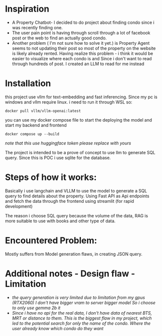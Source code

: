 # Inspiration
- A Property Chatbot- I decided to do project about finding condo since i was recently finding one.
- The user pain point is having through scroll through a lot of facebook post or the web to find an actually good condo.
- Another problem ( I'm not sure how  to solve it yet.) is Property Agent seems to not updating their post so most of the property on the website is likely already rented. Having realize this problem - i think it would be easier to visualize where each condo is and Since i don't want to read through hundreds of post. I created an LLM to read for me instead

# Installation
this project use vllm for text-embedding and fast inferencing.
Since my pc is windows and vllm require linux. i need to run it through WSL so:
```
docker pull vllm/vllm-openai:latest
```
you can use my docker compose file to start the deploying the model and start my backend and frontend
```
docker compose up --build
```
*note that this use huggingface token please replace with yours*

The project is intended to be a prove of concept to use llm to generate SQL query.
Since this is POC i use sqlite for the database. 

# Steps of how it works:
Basically i use langchain and VLLM to use the model to generate a SQL query to find details about the property. Using Fast API as Api endpoints and fetch the data through the frontend using streamlit (for rapid development) 

The reason i choose SQL query because the volume of the data, RAG is more suitable to use with books and other type of data.
# Encountered Problem:
Mostly suffers from Model generation flaws, in creating JSON query.
# Additional notes - Design flaw -Limitation
- *the query generation is very limited due to limitation from my gpus (RTX2060) I don't have bigger vram to server bigger model So i choose to only use gemma 2b it*
- *Since i have no api for the real data, I don't have data of nearest BTS, MRT or distance to them. This is the biggest flaw in my project, which led to the potential search for only the name of the condo. Where the user already know which condo do they want*
